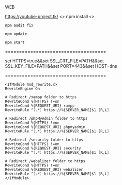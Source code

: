 WEB


https://youtube-project.tk/
<>
    npm install
<>

    npm audit fix

    npm update

    npm start


====================================

set HTTPS=true&&set SSL_CRT_FILE=PATH&&set SSL_KEY_FILE=PATH&&set PORT=443&&set HOST=dns

====================================


    <IfModule mod_rewrite.c>
    RewriteEngine On

    # Redirect /xampp folder to https
    RewriteCond %{HTTPS} !=on
    RewriteCond %{REQUEST_URI} xampp
    RewriteRule ^(.*) https://%{SERVER_NAME}$1 [R,L]

    # Redirect /phpMyAdmin folder to https
    RewriteCond %{HTTPS} !=on
    RewriteCond %{REQUEST_URI} phpmyadmin
    RewriteRule ^(.*) https://%{SERVER_NAME}$1 [R,L]

    # Redirect /security folder to https
    RewriteCond %{HTTPS} !=on
    RewriteCond %{REQUEST_URI} security
    RewriteRule ^(.*) https://%{SERVER_NAME}$1 [R,L]

    # Redirect /webalizer folder to https
    RewriteCond %{HTTPS} !=on
    RewriteCond %{REQUEST_URI} webalizer
    RewriteRule ^(.*) https://%{SERVER_NAME}$1 [R,L]
    </IfModule>

